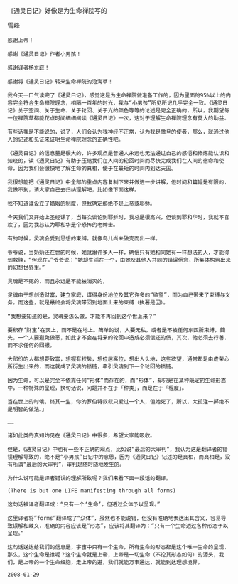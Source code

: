 《通灵日记》好像是为生命禅院写的

雪峰


    感谢上帝！

    感谢《通灵日记》作者小男孩！

    感谢译者杨东庭！

    感谢将《通灵日记》转来生命禅院的沧海草！

    我今天一口气读完了《通灵日记》，感觉这是为生命禅院做准备工作的，因为里面的95%以上的内容完全符合生命禅院理念，相隔一百年的时光，我与“小男孩”所见所记几乎完全一致。《通灵日记》关于空间、关于生命、关于轮回、关于光的颜色等等的论述是完全正确的，所以，我期望每一位禅院草都能花点时间细细阅读《通灵日记》一次，这对于理解生命禅院理念有莫大的助益。

    有些话我是不能说的，说了，人们会认为我神经不正常，认为我是撒旦的使者，那么，就通过他人的记述和见证来证明生命禅院理念的正确性吧。

    《通灵日记》的信息量是很大的，许多观点是普通人永远也无法通过自己的感悟和修炼能认识和知晓的，读《通灵日记》有助于压缩我们在人间的轮回时间而尽快完成我们在人间的宿命和使命，因为我们会很快地了解生命的真相，便于在最短的时间内到达天国。

    我很想能把《通灵日记》中全部的重点内容复制下来并做进一步讲解，但时间和篇幅是有限的，我做不到，请大家自己去归纳理解吧，比如像下面这样。

    我不知道谁设立了婚姻的制度，但我确定那绝不是上帝或耶稣。

    今天我们又开始上圣经课了，当每次谈论到耶稣时，我总是很高兴，但谈到耶和华时，我就不喜欢了，因为我总认为耶和华是个恐怖的老绅士。

    有的时候，灵魂会受到思想的束缚，就像鸟儿尚未破壳而出一样。

    爷爷说，当奶奶还在世的时候，她就跟许多人一样，确信只有她和同她有一样想法的人，才能得到救赎，“但现在，”爷爷说：“她却生活在一个，由她及其他人共同的错误信念，所集体构筑出来的幻想世界里。”

    灵魂是不死的，而且永远是不能被消灭的，

    灵魂由于想创造财富，建立家庭，谋得身份地位及其它许多的“欲望”，而为自己带来了束缚与义务，而这些，就是最终会将灵魂带回到地面上来的束缚（执著是因）。

    “我想要知道的是，灵魂要怎么做，才能不再回到这个世上来？”

    要积存‘财宝’在天上，而不是在地上。简单的说，人要无私，或者是不被任何东西所束缚，首先，一个人要避免做恶，如此才不会在将来的轮回中造成必须偿还的债，其次，他必须去行善，而不求任何的回报。

    大部份的人都想要致富，想握有权势，想位居高位，想出人头地，这些欲望，通常都是由虚荣心所衍生出来的，而这就成了灵魂的锁链，牵引灵魂到下一个轮回的锁链。

    因为生命，可以是完全不依靠任何“形体”而存在的，而“形体”，却只是在某种既定的生命形态中，一种特殊的呈现，换句话说，问题并不在于「种类」，而是在于「程度」。

    当在世上的时候，终其一生，你的罗伯特叔叔只爱过一个人，但她死了，所以，太孤注一掷绝不是明智的做法。」

    ……

    诸如此类的真知灼见在《通灵日记》中很多，希望大家能吸收。

    但是，《通灵日记》中也有一些不正确的观点，比如说“最后的大审判”，我认为这是翻译者的错误理解导致的，绝不是“小男孩”日记中的意思，因为《通灵日记》记述的是真相，而真相是，没有所谓“最后的大审判”，审判是随时随地发生的。

    为什么说可能是译者错误的理解所致呢？我们来看下面一段话的翻译。

    (There is but one LIFE manifesting through all forms)

    这句话被译者翻译成：“只有一个‘生命’，但透过众体予以呈现。”

    这里译者将”forms”翻译成了“众体”，虽然也不能说错，但没有准确地表达出其含义，容易导致误解和歧义，准确的内容应该是“形态”，应该将其翻译为：“只有一个生命透过各种形态予以呈现。”

    这句话送达给我们的信息是，宇宙中只有一个生命，所有生命的形态都是这个唯一生命的呈现，那么，这个生命是谁呢？这个生命就是上帝，上帝是一切生命（不论其形态如何）的源头，我们，是上帝的一个生命细胞，走上帝的道，我们就能万事通达，就能到达理想境界。

    2008-01-29




